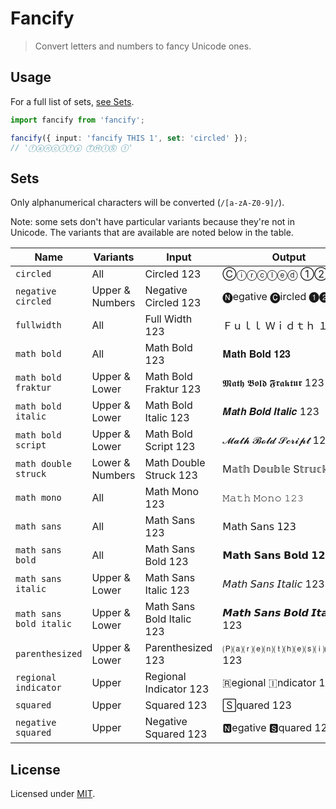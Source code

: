 # Fancify

> Convert letters and numbers to fancy Unicode ones.

## Usage

For a full list of sets, [see Sets](#sets).

```typescript
import fancify from 'fancify';

fancify({ input: 'fancify THIS 1', set: 'circled' });
// 'ⓕⓐⓝⓒⓘⓕⓨ ⓉⒽⒾⓈ ①'
```

## Sets

Only alphanumerical characters will be converted (`/[a-zA-Z0-9]/`).

Note: some sets don't have particular variants because they're not in Unicode. The variants that are available are noted below in the table.

| Name | Variants | Input | Output |
|------|----------|-------|--------|
| `circled` | All | Circled 123 | Ⓒⓘⓡⓒⓛⓔⓓ ①②③ |
| `negative circled` | Upper & Numbers | Negative Circled 123 | 🅝egative 🅒ircled ❶❷❸ |
| `fullwidth` | All | Full Width 123 | Ｆｕｌｌ Ｗｉｄｔｈ １２３ |
| `math bold` | All | Math Bold 123 | 𝐌𝐚𝐭𝐡 𝐁𝐨𝐥𝐝 𝟏𝟐𝟑 |
| `math bold fraktur` | Upper & Lower | Math Bold Fraktur 123 | 𝕸𝖆𝖙𝖍 𝕭𝖔𝖑𝖉 𝕱𝖗𝖆𝖐𝖙𝖚𝖗 123 |
| `math bold italic` | Upper & Lower | Math Bold Italic 123 | 𝑴𝒂𝒕𝒉 𝑩𝒐𝒍𝒅 𝑰𝒕𝒂𝒍𝒊𝒄 123 |
| `math bold script` | Upper & Lower | Math Bold Script 123 | 𝓜𝓪𝓽𝓱 𝓑𝓸𝓵𝓭 𝓢𝓬𝓻𝓲𝓹𝓽 123 |
| `math double struck` | Lower & Numbers | Math Double Struck 123 | M𝕒𝕥𝕙 D𝕠𝕦𝕓𝕝𝕖 S𝕥𝕣𝕦𝕔𝕜 𝟙𝟚𝟛 |
| `math mono` | All | Math Mono 123 | 𝙼𝚊𝚝𝚑 𝙼𝚘𝚗𝚘 𝟷𝟸𝟹 |
| `math sans` | All | Math Sans 123 | 𝖬𝖺𝗍𝗁 𝖲𝖺𝗇𝗌 𝟣𝟤𝟥 |
| `math sans bold` | All | Math Sans Bold 123 | 𝗠𝗮𝘁𝗵 𝗦𝗮𝗻𝘀 𝗕𝗼𝗹𝗱 𝟭𝟮𝟯 |
| `math sans italic` | Upper & Lower | Math Sans Italic 123 | 𝘔𝘢𝘵𝘩 𝘚𝘢𝘯𝘴 𝘐𝘵𝘢𝘭𝘪𝘤 123 |
| `math sans bold italic` | Upper & Lower | Math Sans Bold Italic 123 | 𝙈𝙖𝙩𝙝 𝙎𝙖𝙣𝙨 𝘽𝙤𝙡𝙙 𝙄𝙩𝙖𝙡𝙞𝙘 123 |
| `parenthesized` | Upper & Lower | Parenthesized 123 | 🄟⒜⒭⒠⒩⒯⒣⒠⒮⒤⒵⒠⒟ 123 |
| `regional indicator` | Upper | Regional Indicator 123 | 🇷egional 🇮ndicator 123 |
| `squared` | Upper | Squared 123 | 🅂quared 123 |
| `negative squared` | Upper | Negative Squared 123 | 🅽egative 🆂quared 123 |

## License

Licensed under [MIT](LICENSE).
